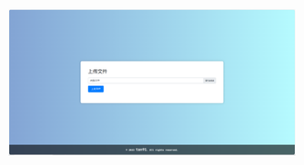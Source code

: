 ![image-20230913003118618](https://github.com/NUDTTAN91/upload/blob/master/images/image-20230913002845804.png)

